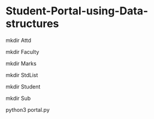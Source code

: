 # Student-Portal-using-Data-structures
mkdir Attd

mkdir Faculty

mkdir Marks

mkdir StdList

mkdir Student

mkdir Sub

python3 portal.py
